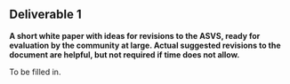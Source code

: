 ## **Deliverable 1**

**A short white paper with ideas for revisions to the ASVS, ready for
evaluation by the community at large. Actual suggested revisions to the
document are helpful, but not required if time does not allow.**

To be filled in.